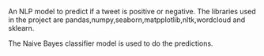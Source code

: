 An NLP model to predict if a tweet is positive or negative. The libraries used in the project are pandas,numpy,seaborn,matpplotlib,nltk,wordcloud and sklearn.

The Naive Bayes classifier model is used to do the predictions.